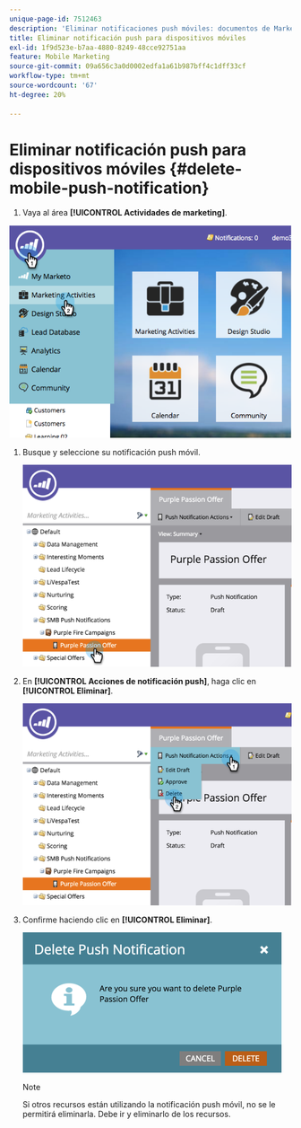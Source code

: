 ```yaml
---
unique-page-id: 7512463
description: 'Eliminar notificaciones push móviles: documentos de Marketo: documentación del producto'
title: Eliminar notificación push para dispositivos móviles
exl-id: 1f9d523e-b7aa-4880-8249-48cce92751aa
feature: Mobile Marketing
source-git-commit: 09a656c3a0d0002edfa1a61b987bff4c1dff33cf
workflow-type: tm+mt
source-wordcount: '67'
ht-degree: 20%

---
```


# Eliminar notificación push para dispositivos móviles {#delete-mobile-push-notification}

1. Vaya al área **[!UICONTROL Actividades de marketing]**.

![](assets/image2015-4-22-18-3a42-3a36.png)

1. Busque y seleccione su notificación push móvil.

   ![](assets/image2015-4-22-18-3a43-3a21.png)

1. En **[!UICONTROL Acciones de notificación push]**, haga clic en **[!UICONTROL Eliminar]**.

   ![](assets/image2015-4-22-18-3a43-3a38.png)

1. Confirme haciendo clic en **[!UICONTROL Eliminar]**.

   ![](assets/image2015-4-22-18-3a43-3a51.png)

   >[!NOTE]
   >
   >Si otros recursos están utilizando la notificación push móvil, no se le permitirá eliminarla. Debe ir y eliminarlo de los recursos.
